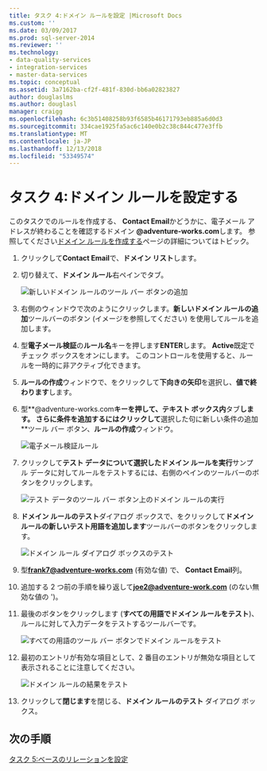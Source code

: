 ```yaml
---
title: タスク 4:ドメイン ルールを設定 |Microsoft Docs
ms.custom: ''
ms.date: 03/09/2017
ms.prod: sql-server-2014
ms.reviewer: ''
ms.technology:
- data-quality-services
- integration-services
- master-data-services
ms.topic: conceptual
ms.assetid: 3a7162ba-cf2f-481f-830d-bb6a02823827
author: douglaslms
ms.author: douglasl
manager: craigg
ms.openlocfilehash: 6c3b51408258b93f6585b46171793eb885a6d0d3
ms.sourcegitcommit: 334cae1925fa5ac6c140e0b2c38c844c477e3ffb
ms.translationtype: MT
ms.contentlocale: ja-JP
ms.lasthandoff: 12/13/2018
ms.locfileid: "53349574"
---
```

# <a name="task-4-setting-domain-rules"></a>タスク 4:ドメイン ルールを設定する
  このタスクでのルールを作成する、 **Contact Email**かどうかに、電子メール アドレスが終わることを確認するドメイン **@adventure-works.com**します。 参照してください[ドメイン ルールを作成する](https://msdn.microsoft.com/library/hh510397.aspx)ページの詳細についてはトピック。  
  
1.  クリックして**Contact Email**で、**ドメイン リスト**します。  
  
2.  切り替えて、**ドメイン ルール**右ペインでタブ。  
  
     ![新しいドメイン ルールのツール バー ボタンの追加](../../2014/tutorials/media/et-settingdomainrules-01.jpg "新しいドメイン ルールのツール バー ボタンの追加")  
  
3.  右側のウィンドウで次のようにクリックします。**新しいドメイン ルールの追加**ツールバーのボタン (イメージを参照してください) を使用してルールを追加します。  
  
4.  型**電子メール検証**の**ルール名**キーを押します**ENTER**します。 **Active**既定でチェック ボックスをオンにします。 このコントロールを使用すると、ルールを一時的に非アクティブ化できます。  
  
5.  **ルールの作成**ウィンドウで、をクリックして**下向きの矢印**を選択し、**値で終わります**します。  
  
6.  型**@adventure-works.com**キーを押して、テキスト ボックス内**タブ**します。 さらに条件を追加するにはクリックして**選択した句に新しい条件の追加**ツール バー ボタン、**ルールの作成**ウィンドウ。  
  
     ![電子メール検証ルール](../../2014/tutorials/media/et-settingdomainrules-02.jpg "電子メール検証ルール")  
  
7.  クリックして**テスト データについて選択したドメイン ルールを実行**サンプル データに対してルールをテストするには、右側のペインのツールバーのボタンをクリックします。  
  
     ![テスト データのツール バー ボタン上のドメイン ルールの実行](../../2014/tutorials/media/et-settingdomainrules-03.jpg "テスト データのツール バー ボタン上のドメイン ルールの実行")  
  
8.  **ドメイン ルールのテスト**ダイアログ ボックスで、をクリックして**ドメイン ルールの新しいテスト用語を追加します**ツールバーのボタンをクリックします。  
  
     ![ドメイン ルール ダイアログ ボックスのテスト](../../2014/tutorials/media/et-settingdomainrules-04.jpg "ドメイン ルール ダイアログ ボックスのテスト")  
  
9. 型**frank7@adventure-works.com** (有効な値) で、 **Contact Email**列。  
  
10. 追加する 2 つ前の手順を繰り返して**joe2@adventure-work.com** (のない無効な値の ')。  
  
11. 最後のボタンをクリックします (**すべての用語でドメイン ルールをテスト**)、ルールに対して入力データをテストするツールバーです。  
  
     ![すべての用語のツール バー ボタンでドメイン ルールをテスト](../../2014/tutorials/media/et-settingdomainrules-05.jpg "すべての用語のツール バー ボタンでドメイン ルールのテスト")  
  
12. 最初のエントリが有効な項目として、2 番目のエントリが無効な項目として表示されることに注意してください。  
  
     ![ドメイン ルールの結果をテスト](../../2014/tutorials/media/et-settingdomainrules-06.jpg "ドメイン ルールの結果をテストします。")  
  
13. クリックして**閉じます**を閉じる、**ドメイン ルールのテスト** ダイアログ ボックス。  
  
## <a name="next-step"></a>次の手順  
 [タスク 5:ベースのリレーションを設定](../../2014/tutorials/task-5-setting-term-based-relationships.md)  
  
  
